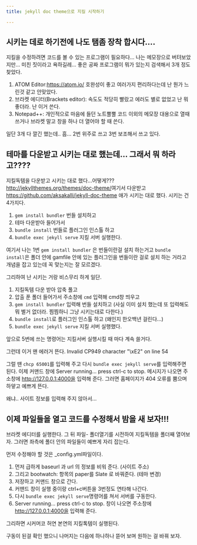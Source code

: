 ```yaml
---
title: jekyll doc theme으로 지킬 시작하기

---
```


## 시키는 데로 하기전에 나도 탬좀 장착 합시다....
지킬을 수정하려면 코드를 볼 수 있는 프로그램이 필요하다...
나는 메모장으로 버텨보았지만... 미친 짓이라고 욕하길레... 좋은 공짜 프로그램이 뭐가 있는지 검색해서 3개 정도 찾았다.

  1. ATOM Editor:<https://atom.io/> 호완성이 좋고 여러가지 편리하다는데 난 뭔가 느린것 같고 안맞았다.
  2. 브라켓 에디터(Brackets editor): 속도도 적당히 빨랐고 에러도 별로 없었고 난 뭐 좋더라. 난 이거 쓴다.
  3. Notepad++: 개인적으로 마음에 들던 노트뿔뿔 코드 이외의 메모장 대용으로 열때 쓰거나 브라켓 말고 창을 하나 더 열어야 할 때 쓴다.

일단 3개 다 깔긴 했는데.. 흠... 2번 위주로 쓰고 3번 보조해서 쓰고 있다.


## 테마를 다운받고 시키는 대로 했는데... 그래서 뭐 하라고????

지킬독템을 다운받고 시키는 대로 했다...어떻게???
<http://jekyllthemes.org/themes/doc-theme/>여기서 다운받고 <https://github.com/aksakalli/jekyll-doc-theme> 애가 시키는 대로 했다.
시키는 건 4가지다.
  1. `gem install bundler` 번들 설치하고
  2. 테마 다운받아 들어가서
  3. `bundle install` 번들로 플러그인 인스톨 하고
  4. `bundle exec jekyll serve` 지킬 서버 실행한다.

여기서 나는 1번  `gem install bundler` 은 번들이란걸 설치 하는거고 `bundle install`은 폴더 안에 gamfile 안에 있는 플러그인을 번들이란 걸로 설치 하는 거라고 개념을 잡고 있는데 꼭 맞는지는 잘 모르겠다.

그리하여 난 시키는 거랑 비스무리 하게 일단.
  1. 지킬독템 다운 받아 압축 풀고
  2. 압출 푼 폴더 들어가서 주소창에 `cmd` 입력해 cmd창 띄우고
  3. `gem install bundler` 입력해 번들 설치하고 (사실 이미 설치 했는데 또 입력해도 뭐 별거 없더라. 찜찜하니 그냥 시키는대로 다한다.)
  4. `bundle install`로 플러그인 인스톨 하고 (왜인지 한오백년 걸린다...)
  5. `bundle exec jekyll serve` 지킬 서버 실행했다.

앞으로 5번에 쓰는 명령어는 지킬서버 실행시킬 때 마다 계속 쓸거다.

그런데 이거 왠 에러거 뜬다.
<span class="text-danger">Invalid CP949 character "\xE2" on line 54</span>

그럴 땐 `chcp 65001`를 입력해 주고 다시 `bundle exec jekyll serve`를 입력해주면 된다.
이제 커맨드 창에 Server running... press ctrl-c to stop. 메시지가 나오면
주소창에 http://127.0.0.1:4000을 입력해 준다. 그러면 홈페이지가 404 오류를 뿜으며 하얗고 예쁘게 뜬다.

왜냐.. 사이트 정보를 입력해 주지 않아서...

## 이제 파일들을 열고 코드를 수정해서 밤을 새 보자!!!

브라켓 에디터를 실행한다. 그 뒤 파일- 폴더열기를 시전하여 지킬독템을 폴더째 열어보자.
그러면 좌측에 폴더 안의 파일들이 예쁘게 자리 잡는다.

먼저 수정해야 할 것은 _config.yml파일이다.
  1. 먼저 급하게  baseurl 과 url 의 정보를 비워 준다. (사이트 주소)
  2. 그리고 bootwatch: 항목의 paper를 Slate 로 바꿔준다. (테마 변경)
  3. 저장하고 커맨드 창으로 간다.
  4. 커맨드 창이 실행 중이랑 ctrl+c버튼을 3번정도 연타해 나간다.
  5. 다시 `bundle exec jekyll serve`명령어를 쳐서 서버를 구동한다.
  6. Server running... press ctrl-c to stop. 창이 나오면 주소창에 http://127.0.0.1:4000을 입력해 준다.

그리하면 시커머코 허연 본연의 지킬톡템이 실행된다.

구동이 된걸 확인 했으니 나머지는 다음에 하나하나 뜯어 보며 원하는 걸 바꿔 보자.
